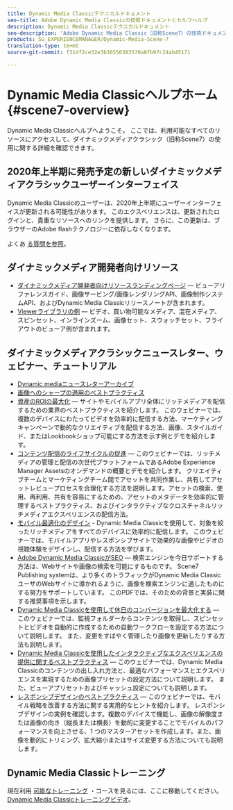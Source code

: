 ```yaml
---
title: Dynamic Media Classicテクニカルドキュメント
seo-title: Adobe Dynamic Media Classicの技術ドキュメントとセルフヘルプ
description: Dynamic Media Classicテクニカルドキュメント
seo-description: 'Adobe Dynamic Media Classic（旧称Scene7）の技術ドキュメント、リリースノートおよびセルフヘルプマテリアル '
products: SG_EXPERIENCEMANAGER/Dynamic-Media-Scene-7
translation-type: tm+mt
source-git-commit: f31df2ce32e3b30556383570a8fb97c24ab45171

---
```



# Dynamic Media Classicヘルプホーム {#scene7-overview}

Dynamic Media Classicヘルプへようこそ。 ここでは、利用可能なすべてのリソースにアクセスして、ダイナミックメディアクラシック（旧称Scene7）の使用に関する詳細を確認できます。

## 2020年上半期に発売予定の新しいダイナミックメディアクラシックユーザーインターフェイス

Dynamic Media Classicのユーザーは、2020年上半期にユーザーインターフェイスが更新される可能性があります。 このエクスペリエンスは、更新されたログインと、貴重なリソースへのリンクを提供します。 さらに、この更新は、ブラウザーのAdobe flashテクノロジーに依存しなくなります。

よくあ [る質問を参照](new-ui-2020.md)。

## ダイナミックメディア開発者向けリソース

* [ダイナミックメディア開発者向けリソースランディングページ](https://docs.adobe.com/content/help/en/dynamic-media-developer-resources/landing/home.html) — ビューアリファレンスガイド、画像サービング/画像レンダリングAPI、画像制作システムAPI、およびDynamic Media Classicリリースノートが含まれます。
* [Viewerライブラリの例](https://landing.adobe.com/en/na/dynamic-media/ctir-2755/live-demos.html) — ビデオ、買い物可能なメディア、混在メディア、スピンセット、インラインズーム、画像セット、スウォッチセット、フライアウトのビューア例が含まれます。

## ダイナミックメディアクラシックニュースレター、ウェビナー、チュートリアル

* [Dynamic mediaニュースレターアーカイブ](dynamic-media-newsletter.md)
* [画像へのシャープの適用のベストプラクティス](/help/assets/s7_sharpening_images.pdf)
* [資産のROIの最大化](https://adobecustomersuccess.adobeconnect.com/p5ar3hfrrec/?launcher=false&fcsContent=true&pbMode=normal&proto=true) — サイトやモバイルアプリ全体にリッチメディアを配信するための業界のベストプラクティスを紹介します。 このウェビナーでは、複数のデバイスにわたってビデオを効率的に配信する方法、マーケティングキャンペーンで動的なクリエイティブを配信する方法、画像、スタイルガイド、またはLookbookショップ可能にする方法を示す例とデモを紹介します。
* [コンテンツ配信のライフサイクルの促進](https://adobecustomersuccess.adobeconnect.com/p88ducm9pqv/) — このウェビナーでは、リッチメディアの管理と配信の次世代プラットフォームであるAdobe Experience Manager Assetsのオンデマンドの概要とデモを紹介します。 クリエイティブチームとマーケティングチーム間でアセットを共同作業し、共有してアセットレビュープロセスを合理化する方法を説明します。アセットの検索、使用、再利用、共有を容易にするための、アセットのメタデータを効率的に管理するベストプラクティス、およびインタラクティブなクロスチャネルリッチメディアエクスペリエンスの配信方法。
* [モバイル最適化のデザイン](https://adobecustomersuccess.adobeconnect.com/p6oqd3wydif/?launcher=false&fcsContent=true&pbMode=normal&proto=true) - Dynamic Media Classicを使用して、対象を絞ったリッチメディアをすべてのデバイスに効率的に配信します。 このウェビナーでは、モバイルアプリやレスポンシブサイトで効果的な画像やビデオの視聴体験をデザインし、配信する方法を学びます。
* [Adobe Dynamic Media ClassicがSEO](/help/assets/s7_seo.pdf) — 検索エンジンを今日サポートする方法は、Webサイトや画像の検索を可能にするものです。 Scene7 Publishing systemは、より多くのトラフィックがDynamic Media ClassicユーザのWebサイトに導かれるように、画像を検索エンジンに適したものにする努力をサポートしています。 このPDFでは、そのための背景と実装に関する推奨事項を示します。
* [Dynamic Media Classicを使用して休日のコンバージョンを最大化する](https://adobecustomersuccess.adobeconnect.com/p32n1yr85c9/?proto=true) — このウェビナーでは、監視フォルダーからコンテンツを取得し、スピンセットとビデオを自動的に作成するための自動ワークフローを設定する方法について説明します。 また、変更をすばやく管理したり画像を更新したりする方法も説明します。
* [Dynamic Media Classicを使用したインタラクティブなエクスペリエンスの提供に関するベストプラクティス](http://seminars.adobeconnect.com/p7wb8ej3u6d/) — このウェビナーでは、Dynamic Media Classicのコンテンツの出し入れ方法と、最適なパフォーマンスとエクスペリエンスを実現するための画像プリセットの設定方法について説明します。 また、ビューアプリセットおよびキャッシュ設定についても説明します。
* [レスポンシブデザインのベストプラクティス](http://offers.adobe.com/en/na/marketing/landings/_40458_responsive_design_live_on_demand_webinar.html) — このウェビナーでは、モバイル戦略を改善する方法に関する実用的なヒントを紹介します。 レスポンシブデザインの実例を確認します。複数のデバイスで機能し、画像の解像度または画像の向き（縦長または横長）を動的に変更することでモバイルのパフォーマンスを向上させる、1 つのマスターアセットを作成します。また、画像を動的にトリミング、拡大縮小またはサイズ変更する方法についても説明します。

## Dynamic Media Classicトレーニング

現在利用 [可能なトレーニング](http://training.adobe.com/training/courses.html#product=adobe-scene7) ・コースを見るには、ここに移動してください。
[Dynamic Media Classicトレーニングビデオ](/help/training-videos.md)。

<!-- old path was (https://marketing.adobe.com/resources/help/en_US/s7/training-videos/) -->
